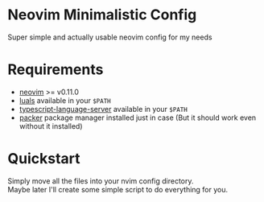 # Neovim Minimalistic Config
Super simple and actually usable neovim config for my needs

# Requirements
- [neovim](https://github.com/neovim/neovim) >= v0.11.0
- [luals](https://github.com/LuaLS/lua-language-server) available in your `$PATH`
- [typescript-language-server](https://github.com/typescript-language-server/typescript-language-server) available in your `$PATH`
- [packer](https://github.com/wbthomason/packer.nvim) package manager installed just in case (But it should work even without it installed)

# Quickstart
Simply move all the files into your nvim config directory.\
Maybe later I'll create some simple script to do everything for you.
